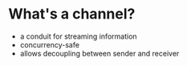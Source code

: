 # What's a channel?

- a conduit for streaming information
- concurrency-safe
- allows decoupling between sender and receiver
